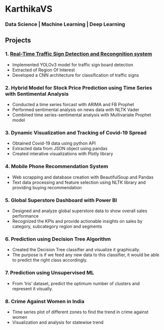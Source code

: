 
# KarthikaVS
### Data Science | Machine Learning | Deep Learning
## Projects
### 1. [Real-Time Traffic Sign Detection and Recongnition system](https://github.com/karthika88/Realtime-Traffic-Sign-Detection-and-Recongnition-system)
 *  Implemented YOLOv3 model for traffic sign board detection
 *  Extracted of Region Of Interest
 *  Developed a CNN architecture for classification of traffic signs
### 2. Hybrid Model for Stock Price Prediction using Time Series with Sentimental Analysis
 *  Conducted a time series forcast with ARIMA and FB Prophet
 *  Performed sentimental analysis on news data with NLTK Vader
 *  Combined time series-sentimental analysis with Multivariate Prophet model
### 3. Dynamic Visualization and Tracking of Covid-19 Spread 
 *  Obtained Covid-19 data using python API
 *  Extracted data from JSON object using pandas
 *  Created interative visualizations with Plotly library
### 4. Mobile Phone Recommendation System
 *  Web scrapping and database creation with BeautifulSoup and Pandas
 *  Text data processing and feature selection using NLTK library and providing
    buying recommendation
### 5. Global Superstore Dashboard with Power BI
 * Designed and analyze global superstore data to show overall sales
   performance
 * Recognized the KPIs and provide actionable insights on sales by category,
subcategory region and segments
### 6. Prediction using Decision Tree Algorithm 
 *  Created the Decision Tree classifier and visualize it graphically.
 *  The purpose is if we feed any new data to this classifier, it would be able to
    predict the right class accordingly.
### 7. Prediction using Unsupervised ML 
 *  From ‘Iris’ dataset, predict the optimum number of clusters
    and represent it visually.
### 8. Crime Against Women in India
 *  Time series plot of different zones to find the trend in crime against women
 *  Visualization and analysis for statewise trend
